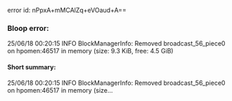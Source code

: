 error id: nPpxA+mMCAlZq+eVOaud+A==
### Bloop error:

25/06/18 00:20:15 INFO BlockManagerInfo: Removed broadcast_56_piece0 on hpomen:46517 in memory (size: 9.3 KiB, free: 4.5 GiB)
#### Short summary: 

25/06/18 00:20:15 INFO BlockManagerInfo: Removed broadcast_56_piece0 on hpomen:46517 in memory (size...